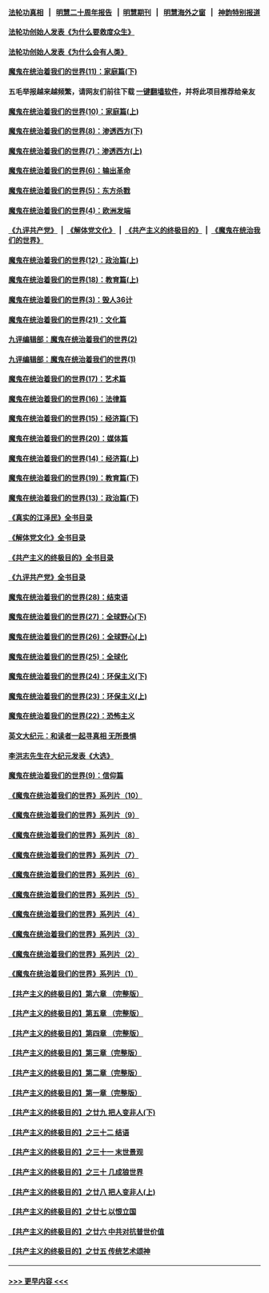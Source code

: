 #### [法轮功真相](https://github.com/gfw-breaker/truth/blob/master/README.md?t=0) &nbsp;&nbsp;|&nbsp;&nbsp; [明慧二十周年报告](https://github.com/gfw-breaker/mh-reports/blob/master/README.md?t=0) &nbsp;&nbsp;|&nbsp;&nbsp;[明慧期刊](https://github.com/gfw-breaker/mh-qikan) &nbsp;&nbsp;|&nbsp;&nbsp; [明慧海外之窗](https://github.com/gfw-breaker/mh-news/blob/master/README.md?t=0) &nbsp;&nbsp;|&nbsp;&nbsp; [神韵特别报道](https://github.com/gfw-breaker/mh-news/blob/master/shenyun.md?t=0)
#### [法轮功创始人发表《为什么要救度众生》](../pages/nsc422/n13975246.md?t=05181843) 
#### [法轮功创始人发表《为什么会有人类》](../pages/nsc422/n13912117.md?t=05181843) 
#### [魔鬼在统治着我们的世界(11)：家庭篇(下)](../pages/nsc422/n10440961.md?t=05181843) 
#### 五毛举报越来越频繁，请网友们前往下载 [一键翻墙软件](https://github.com/gfw-breaker/ssr-accounts)，并将此项目推荐给亲友
#### [魔鬼在统治着我们的世界(10)：家庭篇(上)](../pages/nsc422/n10435448.md?t=05181843) 
#### [魔鬼在统治着我们的世界(8)：渗透西方(下)](../pages/nsc422/n10429603.md?t=05181843) 
#### [魔鬼在统治着我们的世界(7)：渗透西方(上)](../pages/nsc422/n10426013.md?t=05181843) 
#### [魔鬼在统治着我们的世界(6)：输出革命](../pages/nsc422/n10421536.md?t=05181843) 
#### [魔鬼在统治着我们的世界(5)：东方杀戮](../pages/nsc422/n10417707.md?t=05181843) 
#### [魔鬼在统治着我们的世界(4)：欧洲发端](../pages/nsc422/n10414890.md?t=05181843) 
#### [《九评共产党》](https://github.com/begood0513/9ping.md/blob/master/README.md) &nbsp;|&nbsp; [《解体党文化》](../../../../jtdwh.md/blob/master/README.md)  &nbsp;|&nbsp; [《共产主义的终极目的》](../../../../gczydzjmd.md/blob/master/README.md) &nbsp;|&nbsp; [《魔鬼在统治我们的世界》](../../../../mgztzwmdsj.md/blob/master/README.md) 
#### [魔鬼在统治着我们的世界(12)：政治篇(上)](../pages/nsc422/n10444576.md?t=05181843) 
#### [魔鬼在统治着我们的世界(18)：教育篇(上)](../pages/nsc422/n10526970.md?t=05181843) 
#### [魔鬼在统治着我们的世界(3)：毁人36计](../pages/nsc422/n10411583.md?t=05181843) 
#### [魔鬼在统治着我们的世界(21)：文化篇](../pages/nsc422/n10597706.md?t=05181843) 
#### [九评编辑部：魔鬼在统治着我们的世界(2)](../pages/nsc422/n10410036.md?t=05181843) 
#### [九评编辑部：魔鬼在统治着我们的世界(1)](../pages/nsc422/n10406825.md?t=05181843) 
#### [魔鬼在统治着我们的世界(17)：艺术篇](../pages/nsc422/n10499093.md?t=05181843) 
#### [魔鬼在统治着我们的世界(16)：法律篇](../pages/nsc422/n10485969.md?t=05181843) 
#### [魔鬼在统治着我们的世界(15)：经济篇(下)](../pages/nsc422/n10469975.md?t=05181843) 
#### [魔鬼在统治着我们的世界(20)：媒体篇](../pages/nsc422/n10586579.md?t=05181843) 
#### [魔鬼在统治着我们的世界(14)：经济篇(上)](../pages/nsc422/n10457370.md?t=05181843) 
#### [魔鬼在统治着我们的世界(19)：教育篇(下)](../pages/nsc422/n10564808.md?t=05181843) 
#### [魔鬼在统治着我们的世界(13)：政治篇(下)](../pages/nsc422/n10448270.md?t=05181843) 
#### [《真实的江泽民》全书目录](../pages/nsc422/n13721399.md?t=05181843) 
#### [《解体党文化》全书目录](../pages/nsc422/n13721157.md?t=05181843) 
#### [《共产主义的终极目的》全书目录](../pages/nsc422/n13721048.md?t=05181843) 
#### [《九评共产党》全书目录](../pages/nsc422/n13708085.md?t=05181843) 
#### [魔鬼在统治着我们的世界(28)：结束语](../pages/nsc422/n10936246.md?t=05181843) 
#### [魔鬼在统治着我们的世界(27)：全球野心(下)](../pages/nsc422/n10928319.md?t=05181843) 
#### [魔鬼在统治着我们的世界(26)：全球野心(上)](../pages/nsc422/n10900318.md?t=05181843) 
#### [魔鬼在统治着我们的世界(25)：全球化](../pages/nsc422/n10788205.md?t=05181843) 
#### [魔鬼在统治着我们的世界(24)：环保主义(下)](../pages/nsc422/n10695307.md?t=05181843) 
#### [魔鬼在统治着我们的世界(23)：环保主义(上)](../pages/nsc422/n10688613.md?t=05181843) 
#### [魔鬼在统治着我们的世界(22)：恐怖主义](../pages/nsc422/n10614727.md?t=05181843) 
#### [英文大纪元：和读者一起寻真相 无所畏惧](../pages/nsc422/n12542027.md?t=05181843) 
#### [李洪志先生在大纪元发表《大选》](../pages/nsc422/n12534746.md?t=05181843) 
#### [魔鬼在统治着我们的世界(9)：信仰篇](../pages/nsc422/n10432159.md?t=05181843) 
#### [《魔鬼在统治着我们的世界》系列片（10）](../pages/nsc422/n12292670.md?t=05181843) 
#### [《魔鬼在统治着我们的世界》系列片（9）](../pages/nsc422/n12290859.md?t=05181843) 
#### [《魔鬼在统治着我们的世界》系列片（8）](../pages/nsc422/n12287445.md?t=05181843) 
#### [《魔鬼在统治着我们的世界》系列片（7）](../pages/nsc422/n12283425.md?t=05181843) 
#### [《魔鬼在统治着我们的世界》系列片（6）](../pages/nsc422/n12282314.md?t=05181843) 
#### [《魔鬼在统治着我们的世界》系列片（5）](../pages/nsc422/n12281419.md?t=05181843) 
#### [《魔鬼在统治着我们的世界》系列片（4）](../pages/nsc422/n12274024.md?t=05181843) 
#### [《魔鬼在统治着我们的世界》系列片（3）](../pages/nsc422/n12271322.md?t=05181843) 
#### [《魔鬼在统治着我们的世界》系列片（2）](../pages/nsc422/n12269049.md?t=05181843) 
#### [《魔鬼在统治着我们的世界》系列片（1）](../pages/nsc422/n12267575.md?t=05181843) 
#### [【共产主义的终极目的】第六章 （完整版）](../pages/nsc422/n11428913.md?t=05181843) 
#### [【共产主义的终极目的】第五章 （完整版）](../pages/nsc422/n11428912.md?t=05181843) 
#### [【共产主义的终极目的】第四章 （完整版）](../pages/nsc422/n11428907.md?t=05181843) 
#### [【共产主义的终极目的】第三章（完整版）](../pages/nsc422/n11428848.md?t=05181843) 
#### [【共产主义的终极目的】第二章（完整版）](../pages/nsc422/n11428831.md?t=05181843) 
#### [【共产主义的终极目的】第一章（完整版）](../pages/nsc422/n11417651.md?t=05181843) 
#### [【共产主义的终极目的】之廿九 把人变非人(下)](../pages/nsc422/n11344140.md?t=05181843) 
#### [【共产主义的终极目的】之三十二 结语](../pages/nsc422/n11360535.md?t=05181843) 
#### [【共产主义的终极目的】之三十一 末世景观](../pages/nsc422/n11351129.md?t=05181843) 
#### [【共产主义的终极目的】之三十 几成狼世界](../pages/nsc422/n11348280.md?t=05181843) 
#### [【共产主义的终极目的】之廿八 把人变非人(上)](../pages/nsc422/n11340492.md?t=05181843) 
#### [【共产主义的终极目的】之廿七 以恨立国](../pages/nsc422/n11336944.md?t=05181843) 
#### [【共产主义的终极目的】之廿六 中共对抗普世价值](../pages/nsc422/n11324785.md?t=05181843) 
#### [【共产主义的终极目的】之廿五 传统艺术颂神](../pages/nsc422/n11296396.md?t=05181843) 

----
#### [ >>> 更早内容 <<< ](../indexes/nsc422-earlier.md)

